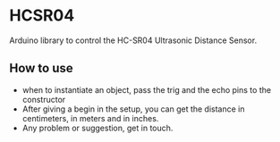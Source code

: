 # HCSR04
Arduino library to control the HC-SR04 Ultrasonic Distance Sensor.
## How to use
- when to instantiate an object, pass the trig and the echo pins to the constructor
- After giving a begin in the setup, you can get the distance in centimeters, in meters and in inches.
- Any problem or suggestion, get in touch.
